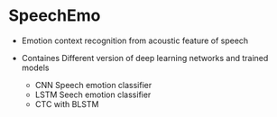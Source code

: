 # SpeechEmo
- Emotion context recognition from acoustic feature of speech

- Containes Different version of deep learning networks and trained models
  - CNN Speech emotion classifier 
  - LSTM Seech emotion classifier
  - CTC with BLSTM
